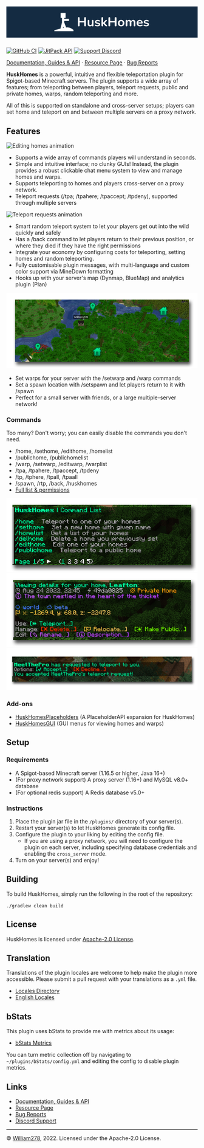 # [![HuskHomes Banner](images/banner-graphic.png)](https://github.com/WiIIiam278/HuskHomes2)
[![GitHub CI](https://img.shields.io/github/workflow/status/WiIIiam278/HuskHomes2/Java%20CI?logo=github)](https://github.com/WiIIiam278/HuskHomes2/actions/workflows/java_ci.yml)
[![JitPack API](https://img.shields.io/jitpack/version/net.william278/HuskHomes2?color=%2300fb9a&label=api&logo=gradle)](https://jitpack.io/#net.william278/HuskHomes2)
[![Support Discord](https://img.shields.io/discord/818135932103557162.svg?label=&logo=discord&logoColor=fff&color=7389D8&labelColor=6A7EC2)](https://discord.gg/tVYhJfyDWG)

[Documentation, Guides & API](https://william278.net/docs/huskhomes/) · [Resource Page](https://www.spigotmc.org/resources/huskhomes.83767/) · [Bug Reports](https://github.com/WiIIiam278/HuskHomes2/issues)

**HuskHomes** is a powerful, intuitive and flexible teleportation plugin for Spigot-based Minecraft servers. The plugin supports a wide array of features; from teleporting between players, teleport requests, public and private homes, warps, random teleporting and more. 

All of this is supported on standalone and cross-server setups; players can set home and teleport on and between multiple servers on a proxy network.

## Features
![Editing homes animation](images/edit-homes-animation.gif)

- Supports a wide array of commands players will understand in seconds.
- Simple and intuitive interface; no clunky GUIs! Instead, the plugin provides a robust clickable chat menu system to view and manage homes and warps.
- Supports teleporting to homes and players cross-server on a proxy network.
- Teleport requests (/tpa; /tpahere; /tpaccept; /tpdeny), supported through multiple servers

![Teleport requests animation](images/teleport-requests-animation.gif)

- Smart random teleport system to let your players get out into the wild quickly and safely
- Has a /back command to let players return to their previous position, or where they died if they have the right permissions
- Integrate your economy by configuring costs for teleporting, setting homes and random teleporting.
- Fully customisable plugin messages, with multi-language and custom color support via MineDown formatting
- Hooks up with your server's map (Dynmap, BlueMap) and analytics plugin (Plan)

![BlueMap hook screenshot](images/bluemap-hook.png)

- Set warps for your server with the /setwarp and /warp commands
- Set a spawn location with /setspawn and let players return to it with /spawn
- Perfect for a small server with friends, or a large multiple-server network!

### Commands
Too many? Don't worry; you can easily disable the commands you don't need.
- /home, /sethome, /edithome, /homelist
- /publichome, /publichomelist
- /warp, /setwarp, /editwarp, /warplist
- /tpa, /tpahere, /tpaccept, /tpdeny
- /tp, /tphere, /tpall, /tpaall
- /spawn, /rtp, /back, /huskhomes 
- [Full list & permissions](https://william278.net/docs/huskhomes/Commands)

![Command list screenshot](images/command-list.png)
![Edit home menu screenshot](images/edit-home-menu.png)
![Teleport requests screenshot](images/teleport-requests.png)

### Add-ons
* [HuskHomesPlaceholders](https://github.com/WiIIiam278/HuskHomesPlaceholders) (A PlaceholderAPI expansion for HuskHomes)
* [HuskHomesGUI](https://github.com/WiIIiam278/HuskHomesGUI) (GUI menus for viewing homes and warps)

## Setup
### Requirements
* A Spigot-based Minecraft server (1.16.5 or higher, Java 16+)
* (For proxy network support) A proxy server (1.16+) and MySQL v8.0+ database
* (For optional redis support) A Redis database v5.0+

### Instructions
1. Place the plugin jar file in the `/plugins/` directory of your server(s).
2. Restart your server(s) to let HuskHomes generate its config file.
3. Configure the plugin to your liking by editing the config file.
    * If you are using a proxy network, you will need to configure the plugin on each server, including specifying database credentials and enabling the `cross_server` mode.
4. Turn on your server(s) and enjoy!

## Building
To build HuskHomes, simply run the following in the root of the repository:
```
./gradlew clean build
```

## License
HuskHomes is licensed under [Apache-2.0 License](https://github.com/WiIIiam278/HuskHomes2/blob/master/LICENSE).

## Translation
Translations of the plugin locales are welcome to help make the plugin more accessible. Please submit a pull request with your translations as a `.yml` file.

- [Locales Directory](https://github.com/WiIIiam278/HuskHomes2/tree/master/common/src/main/resources/locales)
- [English Locales](https://github.com/WiIIiam278/HuskHomes2/tree/master/common/src/main/resources/locales/en-gb.yml)

## bStats
This plugin uses bStats to provide me with metrics about its usage:
- [bStats Metrics](https://bstats.org/plugin/bukkit/HuskHomes/8430)

You can turn metric collection off by navigating to `~/plugins/bStats/config.yml` and editing the config to disable plugin metrics.

## Links
- [Documentation, Guides & API](https://william278.net/docs/huskhomes/)
- [Resource Page](https://www.spigotmc.org/resources/huskhomes.83767/)
- [Bug Reports](https://github.com/WiIIiam278/HuskHomes2/issues)
- [Discord Support](https://discord.gg/tVYhJfyDWG)


---
&copy; [William278](https://william278.net/), 2022. Licensed under the Apache-2.0 License.
